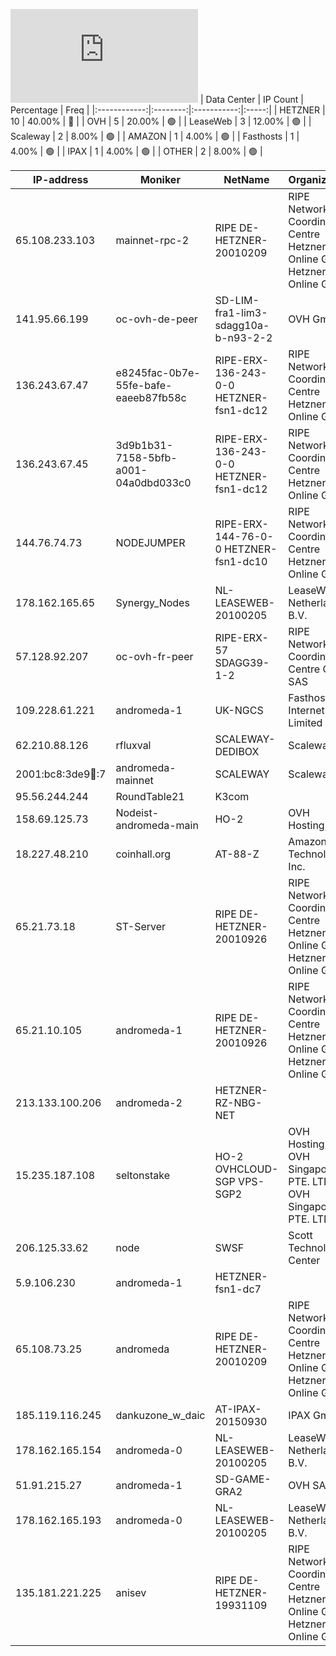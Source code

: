 ![Diagramm](https://github.com/obajay/StateSync-snapshots/blob/main/Projects/AndromedaProtocol/1/README.md)
| Data Center | IP Count | Percentage | Freq |
|:------------:|:--------:|:-----------:|:-----:|
| HETZNER | 10 | 40.00% | 🔴 |
| OVH | 5 | 20.00% | 🟢 |
| LeaseWeb | 3 | 12.00% | 🟢 |
| Scaleway | 2 | 8.00% | 🟢 |
| AMAZON | 1 | 4.00% | 🟢 |
| Fasthosts | 1 | 4.00% | 🟢 |
| IPAX | 1 | 4.00% | 🟢 |
| OTHER | 2 | 8.00% | 🟢 |

<!-- START_TABLE -->
| IP-address | Moniker | NetName | Organization |
|-------------|-------------|-------------|-------------|
| 65.108.233.103 | mainnet-rpc-2 | RIPE DE-HETZNER-20010209 | RIPE Network Coordination Centre Hetzner Online GmbH Hetzner Online GmbH |
| 141.95.66.199 | oc-ovh-de-peer | SD-LIM-fra1-lim3-sdagg10a-b-n93-2-2 | OVH GmbH |
| 136.243.67.47 | e8245fac-0b7e-55fe-bafe-eaeeb87fb58c | RIPE-ERX-136-243-0-0 HETZNER-fsn1-dc12 | RIPE Network Coordination Centre Hetzner Online GmbH |
| 136.243.67.45 | 3d9b1b31-7158-5bfb-a001-04a0dbd033c0 | RIPE-ERX-136-243-0-0 HETZNER-fsn1-dc12 | RIPE Network Coordination Centre Hetzner Online GmbH |
| 144.76.74.73 | NODEJUMPER | RIPE-ERX-144-76-0-0 HETZNER-fsn1-dc10 | RIPE Network Coordination Centre Hetzner Online GmbH |
| 178.162.165.65 | Synergy_Nodes | NL-LEASEWEB-20100205 | LeaseWeb Netherlands B.V. |
| 57.128.92.207 | oc-ovh-fr-peer | RIPE-ERX-57 SDAGG39-1-2 | RIPE Network Coordination Centre OVH SAS |
| 109.228.61.221 | andromeda-1 | UK-NGCS | Fasthosts Internet Limited |
| 62.210.88.126 | rfluxval | SCALEWAY-DEDIBOX | Scaleway |
| 2001:bc8:3de9:100::7 | andromeda-mainnet | SCALEWAY | Scaleway |
| 95.56.244.244 | RoundTable21 | K3com |  |
| 158.69.125.73 | Nodeist-andromeda-main | HO-2 | OVH Hosting, Inc. |
| 18.227.48.210 | coinhall.org | AT-88-Z | Amazon Technologies Inc. |
| 65.21.73.18 | ST-Server | RIPE DE-HETZNER-20010926 | RIPE Network Coordination Centre Hetzner Online GmbH Hetzner Online GmbH |
| 65.21.10.105 | andromeda-1 | RIPE DE-HETZNER-20010926 | RIPE Network Coordination Centre Hetzner Online GmbH Hetzner Online GmbH |
| 213.133.100.206 | andromeda-2 | HETZNER-RZ-NBG-NET |  |
| 15.235.187.108 | seltonstake | HO-2 OVHCLOUD-SGP VPS-SGP2 | OVH Hosting, Inc. OVH Singapore PTE. LTD OVH Singapore PTE. LTD |
| 206.125.33.62 | node | SWSF | Scott Technology Center |
| 5.9.106.230 | andromeda-1 | HETZNER-fsn1-dc7 |  |
| 65.108.73.25 | andromeda | RIPE DE-HETZNER-20010209 | RIPE Network Coordination Centre Hetzner Online GmbH Hetzner Online GmbH |
| 185.119.116.245 | dankuzone_w_daic | AT-IPAX-20150930 | IPAX GmbH |
| 178.162.165.154 | andromeda-0 | NL-LEASEWEB-20100205 | LeaseWeb Netherlands B.V. |
| 51.91.215.27 | andromeda-1 | SD-GAME-GRA2 | OVH SAS |
| 178.162.165.193 | andromeda-0 | NL-LEASEWEB-20100205 | LeaseWeb Netherlands B.V. |
| 135.181.221.225 | anisev | RIPE DE-HETZNER-19931109 | RIPE Network Coordination Centre Hetzner Online GmbH Hetzner Online GmbH |

<!-- END_TABLE -->